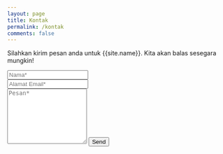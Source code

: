 ```yaml
---
layout: page
title: Kontak
permalink: /kontak
comments: false
---
```


<form action="https://formspree.io/{{site.email}}" method="POST">    
<p class="mb-4">Silahkan kirim pesan anda untuk {{site.name}}. Kita akan balas sesegara mungkin!</p>
<div class="form-group row">
<div class="col-md-6">
<input class="form-control" type="text" name="name" placeholder="Nama*" required>
</div>
<div class="col-md-6">
<input class="form-control" type="email" name="_replyto" placeholder="Alamat Email*" required>
</div>
</div>
<textarea rows="8" class="form-control mb-3" name="message" placeholder="Pesan*" required></textarea>    
<input class="btn btn-dark" type="submit" value="Send">
</form>
